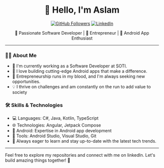 <h1 align="center">🚀 Hello, I'm Aslam</h1>

<p align="center">
  <a href="https://github.com/yourusername"><img src="https://img.shields.io/github/followers/iAmSyntax?label=Followers&style=social" alt="GitHub Followers"></a>
  <a href="https://www.linkedin.com/in/muhammed-aslam100/"><img src="https://img.shields.io/badge/-LinkedIn-blue?style=flat&logo=linkedin" alt="LinkedIn"></a>
</p>

<p align="center">
  🚀 Passionate Software Developer | 💼 Entrepreneur | 📱 Android App Enthusiast
</p>

---

### 👨‍💻 About Me

- 🔭 I'm currently working as a Software Developer at SOTI.
- 🌟 I love building cutting-edge Android apps that make a difference.
- 🚀 Entrepreneurship runs in my blood, and I'm always seeking new opportunities.
- 💡 I thrive on challenges and am constantly on the run to add value to society 

### 🛠️ Skills & Technologies

- 💻 Languages: C#, Java, Kotlin, TypeScript
- 🌐 Technologies: Angular, Jetpack Compose
- 📱 Android: Expertise in Android app development
- 🧰 Tools: Android Studio, Visual Studio, Git
- 🚀 Always eager to learn and stay up-to-date with the latest tech trends.

---
Feel free to explore my repositories and connect with me on linkedIn. Let's build amazing things together! 🚀

